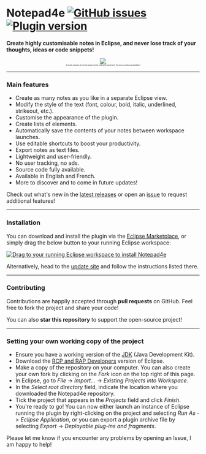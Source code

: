 # Notepad4e [![GitHub issues](https://img.shields.io/github/issues/PyvesB/Notepad4e.svg)](https://github.com/PyvesB/Notepad4e/issues) [![Plugin version](https://img.shields.io/github/release/PyvesB/Notepad4e.svg)](https://github.com/PyvesB/Notepad4e/releases)

**Create highly customisable notes in Eclipse, and never lose track of your thoughts, ideas or code snippets!**

<p align="center" style="font-size:5px">
<img src ="http://images.jupload.fr/1492464956.png" />
<br />
<i><sub>A simple example of how the plugin can be used and customised. You have countless possibilities!</sub></i>

</p>

___

### Main features

* Create as many notes as you like in a separate Eclipse view.
* Modify the style of the text (font, colour, bold, italic, underlined, strikeout, etc.).
* Customise the appearance of the plugin.
* Create lists of elements.
* Automatically save the contents of your notes between workspace launches.
* Use editable shortcuts to boost your productivity.
* Export notes as text files.
* Lightweight and user-friendly.
* No user tracking, no ads.
* Source code fully available.
* Available in English and French.
* More to discover and to come in future updates!

Check out what's new in the [latest releases](https://github.com/PyvesB/Notepad4e/releases) or open an [issue](https://github.com/PyvesB/Notepad4e/issues) to request additional features!

___

### Installation

You can download and install the plugin via the [Eclipse Marketplace](https://marketplace.eclipse.org/content/notepad4e), or simply drag the below button to your running Eclipse workspace:

<a href="http://marketplace.eclipse.org/marketplace-client-intro?mpc_install=3108021" class="drag" title="Drag to your running Eclipse workspace to install Notepad4e"><img class="img-responsive" src="https://marketplace.eclipse.org/sites/all/themes/solstice/public/images/marketplace/btn-install.png" alt="Drag to your running Eclipse workspace to install Notepad4e" /></a>

Alternatively, head to the [update site](https://pyvesb.github.io/Notepad4e/) and follow the instructions listed there.

___

### Contributing

Contributions are happily accepted through **pull requests** on GitHub. Feel free to fork the project and share your code!

You can also **star this repository** to support the open-source project!

___

### Setting your own working copy of the project

* Ensure you have a working version of the [JDK](http://www.oracle.com/technetwork/java/javase/downloads/jdk8-downloads-2133151.html) (Java Development Kit).
* Download the [RCP and RAP Developers](https://eclipse.org/downloads/eclipse-packages/) version of Eclipse.
* Make a copy of the repository on your computer. You can also create your own fork by clicking on the *Fork* icon on the top right of this page.
* In Eclipse, go to *File* -> *Import...* -> *Existing Projects into Workspace*.
* In the *Select root directory* field, indicate the location where you downloaded the Notepad4e repository.
* Tick the project that appears in the *Projects* field and click *Finish*.
* You're ready to go! You can now either launch an instance of Eclipse running the plugin by right-clicking on the project and selecting *Run As* -> *Eclipse Application*, or you can export a plugin archive file by selecting *Export* -> *Deployable plug-ins and fragments*.
 
Please let me know if you encounter any problems by opening an Issue, I am happy to help!


